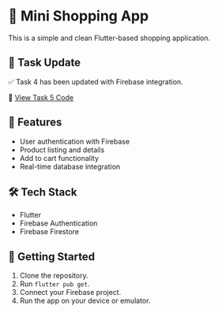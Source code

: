# 🛒 Mini Shopping App

This is a simple and clean Flutter-based shopping application.

## 🔧 Task Update

✅ Task 4 has been updated with Firebase integration.

📎 [View Task 5 Code](https://github.com/GhazanfaAli/FourMinds_x_Mannabi/tree/main/task4/mini_shopping_app)

## 🚀 Features

- User authentication with Firebase
- Product listing and details
- Add to cart functionality
- Real-time database integration

## 🛠️ Tech Stack

- Flutter
- Firebase Authentication
- Firebase Firestore

## 📲 Getting Started

1. Clone the repository.
2. Run `flutter pub get`.
3. Connect your Firebase project.
4. Run the app on your device or emulator.
